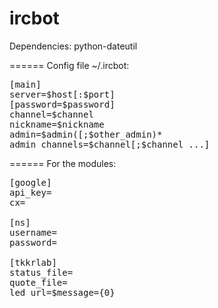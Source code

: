 ircbot
======
Dependencies:
python-dateutil

======
Config file ~/.ircbot:

<pre>
[main]
server=$host[:$port]
[password=$password]
channel=$channel
nickname=$nickname
admin=$admin([;$other_admin)*
admin_channels=$channel[;$channel ...]
</pre>

======
For the modules:
<pre>
[google]
api_key=
cx=

[ns]
username=
password=

[tkkrlab]
status_file=
quote_file=
led_url=$message={0}
</pre>
